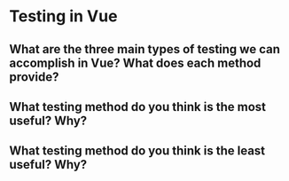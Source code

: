 # Testing in Vue
## What are the three main types of testing we can accomplish in Vue? What does each method provide?

## What testing method do you think is the most useful? Why?

## What testing method do you think is the least useful? Why?